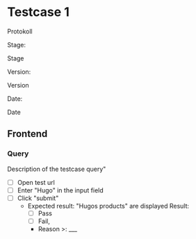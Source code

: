 # Testcase 1

Protokoll

Stage:
<!-- <macro exec="echo $STAGE"> -->
Stage
<!-- </macro> -->

Version:
<!-- <macro exec="echo $APP_VERSION"> -->
Version
<!-- </macro> -->

Date:
<!-- <macro exec="date +%Y-%m-%d-%H%M"> -->
Date
<!-- </macro> -->



## Frontend

### Query

Description of the testcase query"

- [ ] Open test url
- [ ] Enter "Hugo" in the input field
- [ ] Click "submit"
  - Expected result: "Hugos products" are displayed
    Result:
    - [ ] Pass
    - [ ] Fail,
    - Reason >: ___